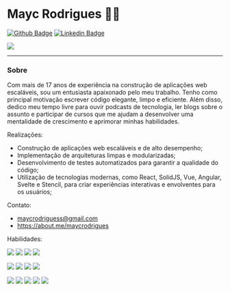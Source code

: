 # Mayc Rodrigues :man_technologist:

[![Github Badge](https://img.shields.io/badge/-Github-000?style=flat-square&logo=Github&logoColor=white&link=https://github.com/maycrodrigues)](https://github.com/maycrodrigues) 
[![Linkedin Badge](https://img.shields.io/badge/-LinkedIn-blue?style=flat-square&logo=Linkedin&logoColor=white&link=https://www.linkedin.com/in/maycrodrigues/)](https://www.linkedin.com/in/maycrodrigues/) 

<a href="https://github.com/maycrodrigues/maycrodrigues">
  <img align="center" src="https://github-readme-stats.vercel.app/api?username=maycrodrigues&show_icons=true&line_height=27&count_private=true&title_color=ffffff&text_color=c9cacc&icon_color=9400D3&bg_color=1d1f21&hide=contribs,issues,prs"/>
</a>

---

### Sobre

Com mais de 17 anos de experiência na construção de aplicações web escaláveis, sou um entusiasta apaixonado pelo meu trabalho. Tenho como principal motivação escrever código elegante, limpo e eficiente. Além disso, dedico meu tempo livre para ouvir podcasts de tecnologia, ler blogs sobre o assunto e participar de cursos que me ajudam a desenvolver uma mentalidade de crescimento e aprimorar minhas habilidades.

Realizações:

- Construção de aplicações web escaláveis e de alto desempenho;
- Implementação de arquiteturas limpas e modularizadas;
- Desenvolvimento de testes automatizados para garantir a qualidade do código;
- Utilização de tecnologias modernas, como React, SolidJS, Vue, Angular, Svelte e Stencil, para criar experiências interativas e envolventes para os usuários;

Contato:

- maycrodriguess@gmail.com
- https://about.me/maycrodrigues

Habilidades:

![](https://img.shields.io/badge/S.O.L.I.D-✓-green?style=flat)
![](https://img.shields.io/badge/Clean_Architecture-✓-green?style=flat)
![](https://img.shields.io/badge/Clean_Code-✓-green?style=flat)
![](https://img.shields.io/badge/TDD-✓-green?style=flat)

![](https://img.shields.io/badge/Remix-✓-green?style=flat)
![](https://img.shields.io/badge/NodeJS-✓-green?style=flat)
![](https://img.shields.io/badge/TypeScript-✓-green?style=flat)
![](https://img.shields.io/badge/JavaScript-✓-green?style=flat)

![](https://img.shields.io/badge/React-✓-green?style=flat)
![](https://img.shields.io/badge/Angular-✓-green?style=flat)
![](https://img.shields.io/badge/VueJS-✓-green?style=flat)
![](https://img.shields.io/badge/Svelte-✓-green?style=flat)
![](https://img.shields.io/badge/Stencil-✓-green?style=flat)


